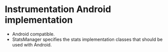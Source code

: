 Instrumentation Android implementation
======================================================

* Android compatible.
* StatsManager specifies the stats implementation classes that should be used
  with Android.

